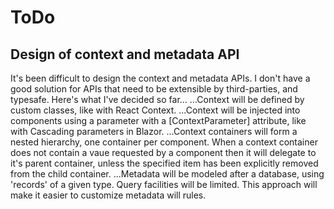 ﻿# ToDo

## Design of context and metadata API
It's been difficult to design the context and metadata APIs.
I don't have a good solution for APIs that need to be extensible by third-parties, and typesafe.
Here's what I've decided so far...
...Context will be defined by custom classes, like with React Context.
...Context will be injected into components using a parameter with a [ContextParameter] attribute, like with Cascading parameters in Blazor.
...Context containers will form a nested hierarchy, one container per component.
	When a context container does not contain a vaue requested by a component then it will delegate to it's parent container, 
	unless the specified item has been explicitly removed from the child container.
...Metadata will be modeled after a database, using 'records' of a given type.
	Query facilities will be limited.
	This approach will make it easier to customize metadata will rules.
